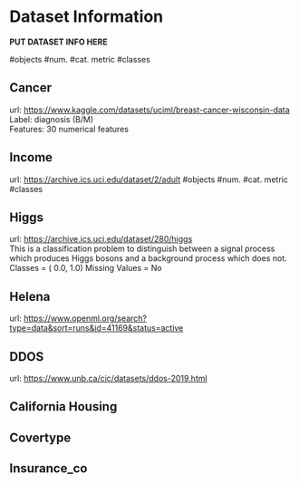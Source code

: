 # Dataset Information
**PUT DATASET INFO HERE**

#objects 
#num. 
#cat. 
metric 
#classes

## Cancer
url: https://www.kaggle.com/datasets/uciml/breast-cancer-wisconsin-data  
Label: diagnosis (B/M)  
Features: 30 numerical features 

## Income
url: https://archive.ics.uci.edu/dataset/2/adult 
#objects 
#num. 
#cat. 
metric 
#classes

## Higgs
url: https://archive.ics.uci.edu/dataset/280/higgs  
This is a classification problem to distinguish between a signal process which produces Higgs bosons and a background process which does not.  
Classes = ( 0.0, 1.0)
Missing Values = No

## Helena
url: https://www.openml.org/search?type=data&sort=runs&id=41169&status=active

## DDOS
url: https://www.unb.ca/cic/datasets/ddos-2019.html

## California Housing


## Covertype


## Insurance_co
